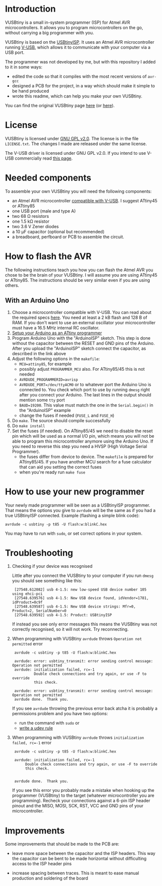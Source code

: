 # Introduction

VUSBtiny is a small in-system programmer (ISP) for Atmel AVR microcontrollers. It allows you to program microcontrollers on the go, without carrying a big programmer with you.

VUSBtiny is based on the [USBtinyISP](https://learn.adafruit.com/usbtinyisp). It uses an Atmel AVR microcontroller running [V-USB](https://www.obdev.at/products/vusb/index.html), which allows it to communicate with your computer via a USB port.

The programmer was not developed by me, but with this repository I added to it in some ways:

- edited the code so that it compiles with the most recent versions of `avr-gcc`
- designed a PCB for the project, in a way which should make it simple to be hand produced
- wrote this readme, which can help you make your own VUSBtiny.

You can find the original VUSBtiny page [here](https://web.archive.org/web/20180423215321/http://www.simpleavr.com/avr/vusbtiny) (or [here](https://simpleavr.github.io/old_projects/avr_vusbtiny/index.html)).


# License

VUSBtiny is licensed under [GNU GPL v2.0](http://choosealicense.com/licenses/gpl-2.0/). The license is in the file `LICENSE.txt`. The changes I made are released under the same license.

The V-USB driver is licensed under GNU GPL v2.0. If you intend to use V-USB commercially read [this page](https://www.obdev.at/products/vusb/license.html).


# Needed components

To assemble your own VUSBtiny you will need the following components:

- an Atmel AVR microcontroller [compatible with V-USB](https://www.obdev.at/products/vusb/index.html). I suggest ATtiny45 or ATtiny85
- one USB port (male and type A)
- two 68 Ω resistors
- one 1.5 kΩ resistor
- two 3.6 V Zener diodes
- a 10 μF capacitor (optional but recommended)
- a breadboard, perfboard or PCB to assemble the circuit.


# How to flash the AVR

The following instructions teach you how you can flash the Atmel AVR you chose to be the brain of your VUSBtiny. I will assume you are using ATtiny45 or ATtiny85. The instructions should be very similar even if you are using others.

## With an Arduino Uno

1. Choose a microcontroller compatible with V-USB. You can read about the required specs [here](https://www.obdev.at/products/vusb/). You need at least a 2 kB flash and 128 B of RAM. If you don't want to use an external oscillator your microcontroller must have a 16.5 MHz internal RC oscillator.
1. [Setup your Arduino as an ATtiny programmer](http://highlowtech.org/?p=1695)
1. Program Arduino Uno with the "ArduinoISP" sketch. This step is done without the capacitor between the RESET and GND pins of the Arduino. After you upload the "ArduinoISP" sketch connect the capacitor, as described in the link above
1. Adjust the following options in the `makefile`:
    - `MCU=attiny85`, for example
    - possibly adjust `PROGRAMMER_MCU` also. For ATtiny85/45 this is not needed
    - `AVRDUDE_PROGRAMMERID=avrisp`
    - `AVRDUDE_PORT=/dev/ttyACM0` or to whatever port the Arduino Uno is connected to. You check which port to use by running `dmesg` right after you connect your Arduino. The last lines in the output should mention some `tty` port
    - `BAUD=19200`. This value must match the one in the `Serial.begin()` in the "ArduinoISP" example
    - change the fuses if needed (`FUSE_L` and `FUSE_H`)
1. Do `make`. The source should compile successfully
1. Do `make install`
1. Set the fuses (if needed). On ATtiny85/45 we need to disable the reset pin which will be used as a normal I/O pin, which means you will not be able to program this microcontroller anymore using the Arduino Uno. If you need to reverse this step you need a HVSP (High Voltage Serial Programmer).
    - the fuses differ from device to device. The `makefile` is prepared for ATtiny85/45. If you have another MCU search for a fuse calculator that can aid you setting the correct fuses
    - when you're ready run `make fuse`


# How to use your new programmer

Your newly made programmer will be seen as a USBtinyISP programmer. That means the options you give to `avrdude` will be the same as if you had a true USBtinyISP connected. Example (flashing a simple blink code):

	avrdude -c usbtiny -p t85 -U flash:w:blinkC.hex

You may have to run with `sudo`, or set correct options in your system.


# Troubleshooting

1. Checking if your device was recognised

	Little after you connect the VUSBtiny to your computer if you run `dmesg` you should see something like this:

		[27548.612082] usb 4-1.5: new low-speed USB device number 105 using ehci-pci
		[27548.639576] usb 4-1.5: New USB device found, idVendor=1781, idProduct=0c9f
		[27548.639587] usb 4-1.5: New USB device strings: Mfr=0, Product=2, SerialNumber=0
		[27548.639592] usb 4-1.5: Product: USBtinyISP

	If instead you see only error messages this means the VUSBtiny was not correctly recognised, so it will not work. Try reconnecting.


2. When programming with VUSBtiny `avrdude` throws `Operation not permitted` error

		avrdude -c usbtiny -p t85 -U flash:w:blinkC.hex
	
		avrdude: error: usbtiny_transmit: error sending control message: Operation not permitted
		avrdude: initialization failed, rc=-1
		         Double check connections and try again, or use -F to override
		         this check.
	
		avrdude: error: usbtiny_transmit: error sending control message: Operation not permitted
		avrdude done.  Thank you.

	If you see `avrdude` throwing the previous error back atcha it is probably a permissions problem and you have two options:

	- run the command with `sudo` or
	- [write a udev rule](https://mightyohm.com/blog/2010/03/run-avrdude-without-root-privs-in-ubuntu/)


3. When programming with VUSBtiny `avrdude` throws `initialization failed, rc=-1` error

		avrdude -c usbtiny -p t85 -U flash:w:blinkC.hex 

		avrdude: initialization failed, rc=-1
			 Double check connections and try again, or use -F to override
			 this check.


		avrdude done.  Thank you.

	If you see this error you probably made a mistake when hooking up the programmer (VUSBtiny) to the target (whatever microcontroller you are programming). Recheck your connections against a 6-pin ISP header pinout and the MISO, MOSI, SCK, RST, VCC and GND pins of your microcontroller.


# Improvements

Some improvements that should be made to the PCB are:

- leave more space between the capacitor and the ISP headers. This way the capacitor can be bent to be made horizontal without difficulting access to the ISP header pins

- increase spacing between traces. This is meant to ease manual production and soldering of the board
